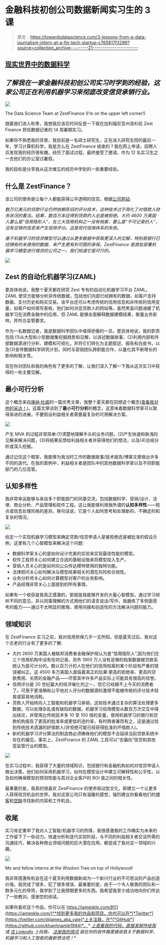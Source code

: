 # 金融科技初创公司数据新闻实习生的 3 课

> 原文：<https://towardsdatascience.com/3-lessons-from-a-data-journalism-intern-at-a-fin-tech-startup-c765817f3299?source=collection_archive---------21----------------------->

## [现实世界中的数据科学](https://towardsdatascience.com/data-science-in-the-real-world/home)

## ***了解我在一家金融科技初创公司实习时学到的经验，这家公司正在利用机器学习来彻底改变信贷承销行业。***

![](img/66f06383edde6114f9cf6e3102cc05d9.png)

The Data Science Team at ZestFinance (I’m on the upper left corner!)

随着我们进入秋季，我想我应该花时间反思一下我在加利福尼亚州洛杉矶 Zest Finance 担任数据记者的 14 周暑期实习。

如果你不熟悉我的背景，我目前是一名硕士研究生，正在进入研究生院的最后一年，学习计算机科学。我是怎么在 ZestFinance 结束的？我在网上申请，招聘人员发现我的经历很有趣，经历了面试过程，最终接受了邀请，作为 12 名实习生之一去他们的办公室过暑假。

我的目标是分享我从这次难忘的经历中学到的一些重要经验。

## **什么是 ZestFinance？**

该公司的使命是让每个人都能获得公平透明的信贷。根据[公司网站](https://www.zestfinance.com/about):

*数万亿美元的贷款行业仍然依赖陈旧的评分技术，这种技术过于简化了对借款人财务状况的看法。结果，数百万本应得到贷款的人总是被拒绝。大约 4600 万美国人要么是“信用隐形人”，在三大信用机构之一没有档案，要么是“不可记录的人”，没有足够的信息来产生信用评分。这是现代信用体系的失败。*

*基于机器学习的信贷模型可以通过从更多数据中获取更深入的见解，特别是银行已经拥有的未使用的数据，来产生更有利可图的承保。ZestFinance 是首批部署机器学习模型进行借贷的公司之一，我们知道它是可行的。*

![](img/8d74c2dc9c31cce562158dc13bcd8681.png)

## **Zest 的自动化机器学习(ZAML)**

更具体地说，我整个夏天都在研究 Zest 专有的自动化机器学习平台 ZAML。ZAML 使贷方能够分析非传统数据，包括他们内部已经拥有的数据，如客户支持数据、支付历史和购买交易。该平台还可以考虑传统的信用信息和非传统的信用变量，如客户如何填写表格，他们如何浏览贷款人的网站等。虽然黑盒问题减缓了机器学习在消费金融中的应用，但 ZAML 能够全面解释数据建模结果，衡量业务影响，并符合监管要求。

作为一名数据记者，我是数据科学团队中值得骄傲的一员。更具体地说，我的职责包括:(1)从大型和小型数据集挖掘趋势和见解，以讲述数据故事，(2)利用内部和外部数据源进行分析、建模和可视化，并将它们转化为主题叙述、报告和白皮书，以及(3)宣传数据科学研究计划，同时与营销团队跨职能合作，以量化其不断增长的影响和相关性。

现在你对团队和我的角色有了更多的了解，让我们深入了解一下我从这次实习中获得的一些主要见解。

## **最小可行分析**

这个概念来自[](/mva-minimum-viable-analysis-63b1e838ca08?sk=a2a8581eb5008d8b29c10e3dbf5500d7)[康纳·杜威](https://medium.com/u/ee856fa71ed0?source=post_page-----c765817f3299--------------------------------)的一篇优秀文章，我整个夏天都在回想这个概念([查看我对他的采访！](https://datacast.simplecast.com/episodes/conor-dewey))。这篇文章谈到了**最小可行分析**的概念，这意味着数据科学家可以取得渐进的进展，不要假设利益相关者需要最复杂的可用解决方案。

![](img/2cf8d3efd642bd3dc0b910099dadccde.png)

产生 MVA 的过程非常简单:(1)清楚地理解手头的业务问题，(2)产生快速和肤浅的见解来解决问题，(3)将结果反馈给利益相关者并获得他们的想法，以及(4)总结分析或深入挖掘。

通过记住这个框架，我能够为我当时工作的数据故事/技术报告/博客文章做出许多不同的迭代。在我的案例中，利益相关者是团队中的其他数据科学家以及不同职能部门的几位高管。

## **认知多样性**

我非常幸运能够与来自多个职能部门的同事交流，包括数据科学、营销/设计、法律、商业分析、产品管理和软件工程。这让我能够利用我所谓的**认知多样性**——观点或信息处理风格的差异。换句话说，它是个人如何思考和处理新的、不确定的和复杂的情况。

![](img/80c35329819e9b3917bd30556e8ca835.png)

给定一个实现机器学习模型来确定贷款/信贷申请人是被拒绝还是被批准的假设示例，这里有几个心智模型来解决这个问题:

*   数据科学家关心的是如何设计完美的实验来实现最佳性能的模型。
*   软件工程师关心如何建立合适的基础设施来将模型投入生产。
*   营销人员关心的是如何向公众传达模特使用的独特功能。
*   法律顾问关心如何解决与模型结果相关的潜在风险和合规性。
*   业务分析师关心如何计算模型对客户的业务影响。
*   产品经理非常关心上面提到的所有事情。

如果有一个收获是我真正感激的，那就是我能够开发的大量心智模型。通过学习倾听不同的意见，并以同事理解的方式用他们的语言说话/写作，我磨练了多侧面思考的能力——通过不太明显的推理，使用间接和创造性的方法解决问题的能力。

## **领域知识**

在 ZestFinance 实习之前，我对信用担保几乎一无所知。但是夏天过后，我对这个古老的行业有了更多的了解:

*   大约 2600 万美国人被联邦消费者金融保护局认为是“信用隐形人”,因为他们在三个信用机构中没有任何记录。另外 1900 万人没有足够的档案数据被贷款系统认为是可计分的。数以百万计的人在他们的信用档案的某个阶段有严重的错误被纠正。这 4500 多万美国人面临着真正的后果:更高的拒绝率、更高的贷款费用、劣质的金融产品——尽管其中许多产品实际上可能具有很高的信誉。
*   信用评分是 20 世纪最大的经济催化剂之一，但它已经跟不上今天的消费者了。可用于更准确和公平地对人评分的数据源的激增不能被传统的评分技术轻易或容易地消耗。
*   贷款人开始转向人工智能和机器学习承销，这些技术通过复杂的算法处理更多数据，可以处理杂乱或有缺陷的数据。机器学习信用模型从数百万次交互中得出结论，并使用比传统技术多 10 至 100 倍的变量。使用机器学习的银行和贷款机构报告了更高的批准率或更低的违约率，有时两者兼而有之，这是通过找到传统技术遗漏的好借款人(并拒绝可能已经获得批准的坏借款人)。
*   新的机器学习评分算法的制造商必须确保他们的模型不会延续当前贷款系统中存在的偏见。事实上，ZestFinance 的 ZAML 工具可以“去偏向”信贷和其他受监管行业的模型。

![](img/d0b368f7eaa594d878da8d819d3326a5.png)

在实习过程中，我获得了大量的领域知识，包括银行和金融机构如何对信贷申请人做出决策，他们如何采用机器学习，如何在模型设计中建立可解释性和公平性，以及如何确保模型的预测性能与其对企业客户的 ROI 值之间的相关性。

最重要的是，我真的很喜欢 ZestFinance 的使命驱动型文化，即建立一个让更多人获得信贷机会的世界。我对这家公司只有温暖的感觉，强烈建议你看看他们的[博客](https://www.zestfinance.com/blog)和[空缺](https://www.zestfinance.com/careers)寻找新的内容和工作机会。

## **收尾**

实习肯定重申了我对人工智能/机器学习的热情，我很感激我的工作确实为未来的工作留下了一些动力。快速分析和迭代实验阶段，与不同的利益相关者交谈所需的沟通技巧，解决各种商业领域问题的巨大潜在应用，都促成了我对这一领域的兴趣。

![](img/6ab210fb4fdd1df3bfd50846ff98ba91.png)

Me and fellow interns at the Wisdom Tree on top of Hollywood!

我非常感激有机会在这个夏天利用数据新闻为一个新兴行业的不可思议的产品创造价值。我完成了很多，犯了很多错误，最重要的是，由于一个令人敬畏的团队和一群多元化的导师，我学到了比我预期更多的东西。我希望我至少成功地向你们传达了一些教训。感谢您的阅读。

如果你喜欢这个作品，你可以在 https://jameskle.com/的[](https://jameskle.com/)**找到更多我的作品和项目。你也可以在*[*Twitter*](https://twitter.com/@james_aka_yale)*上关注我，在*[*GitHub*](https://github.com/khanhnamle1994)*，* [*上查看我的代码，直接发邮件给我*](mailto:khanhle.1013@gmail.com) *或* [*在 LinkedIn*](http://www.linkedin.com/in/khanhnamle94) *上找我。* [*注册我的简讯*](http://eepurl.com/deWjzb) *就在你的收件箱里接收我关于数据科学、机器学习和人工智能的最新想法吧！**